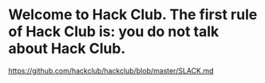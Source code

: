 # Welcome to Hack Club. The first rule of Hack Club is: you do not talk about Hack Club.


https://github.com/hackclub/hackclub/blob/master/SLACK.md